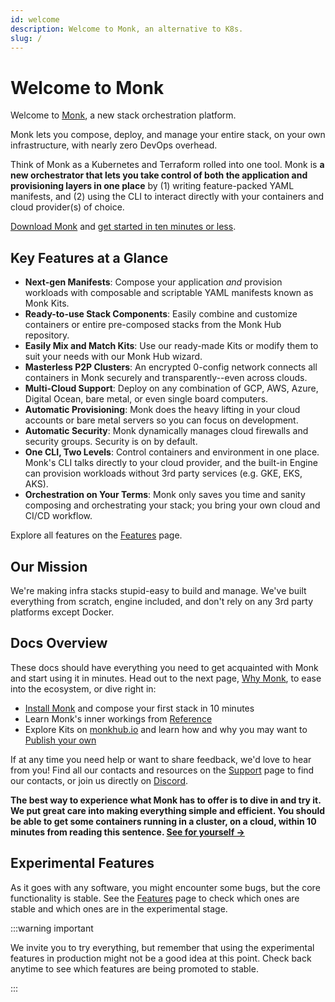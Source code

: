 ```yaml
---
id: welcome
description: Welcome to Monk, an alternative to K8s.
slug: /
---
```


# Welcome to Monk

Welcome to [Monk](https://monk.io), a new stack orchestration platform.

Monk lets you compose, deploy, and manage your entire stack, on your own infrastructure, with nearly zero DevOps overhead.

Think of Monk as a Kubernetes and Terraform rolled into one tool. Monk is **a new orchestrator that lets you take control of both the application and provisioning layers in one place** by (1) writing feature-packed YAML manifests, and (2) using the CLI to interact directly with your containers and cloud provider(s) of choice.

[Download Monk](get-monk.md) and [get started in ten minutes or less](monk-in-10.md).

## Key Features at a Glance

-   **Next-gen Manifests**: Compose your application _and_ provision workloads with composable and scriptable YAML manifests known as Monk Kits.
-   **Ready-to-use Stack Components**: Easily combine and customize containers or entire pre-composed stacks from the Monk Hub repository.
-   **Easily Mix and Match Kits**: Use our ready-made Kits or modify them to suit your needs with our Monk Hub wizard.
-   **Masterless P2P Clusters**: An encrypted 0-config network connects all containers in Monk securely and transparently--even across clouds.
-   **Multi-Cloud Support**: Deploy on any combination of GCP, AWS, Azure, Digital Ocean, bare metal, or even single board computers.
-   **Automatic Provisioning**: Monk does the heavy lifting in your cloud accounts or bare metal servers so you can focus on development.
-   **Automatic Security**: Monk dynamically manages cloud firewalls and security groups. Security is on by default.
-   **One CLI, Two Levels**: Control containers and environment in one place. Monk's CLI talks directly to your cloud provider, and the built-in Engine can provision workloads without 3rd party services (e.g. GKE, EKS, AKS).
-   **Orchestration on Your Terms**: Monk only saves you time and sanity composing and orchestrating your stack; you bring your own cloud and CI/CD workflow.

Explore all features on the [Features](features.md) page.

## Our Mission

We're making infra stacks stupid-easy to build and manage. We've built everything from scratch, engine included, and don't rely on any 3rd party platforms except Docker.

## Docs Overview

These docs should have everything you need to get acquainted with Monk and start using it in minutes. Head out to the next page, [Why Monk](use-cases.md), to ease into the ecosystem, or dive right in:

-   [Install Monk](get-monk.md) and compose your first stack in 10 minutes
-   Learn Monk's inner workings from [Reference](monkscript/index.md)
-   Explore Kits on [monkhub.io](https://monkhub.io) and learn how and why you may want to [Publish your own](publishers.md)

If at any time you need help or want to share feedback, we'd love to hear from you! Find all our contacts and resources on the [Support](support.md) page to find our contacts, or join us directly on [Discord](https://discord.gg/WxDzaKe).

**The best way to experience what Monk has to offer is to dive in and try it. We put great care into making everything simple and efficient. You should be able to get some containers running in a cluster, on a cloud, within 10 minutes from reading this sentence. [See for yourself &#8594;
](monk-in-10.md)**

## Experimental Features

As it goes with any software, you might encounter some bugs, but the core functionality is stable. See the [Features](features.md) page to check which ones are stable and which ones are in the experimental stage.

:::warning important

We invite you to try everything, but remember that using the experimental features in production might not be a good idea at this point. Check back anytime to see which features are being promoted to stable.

:::
